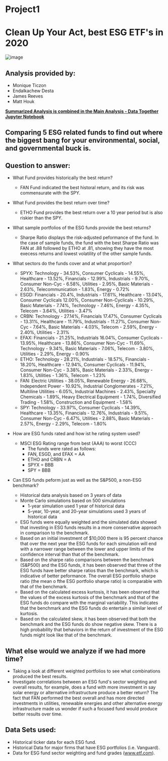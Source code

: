 # Project1

# Clean Up Your Act, best ESG ETF's in 2020  
![image](https://user-images.githubusercontent.com/74274975/111223338-3d030d00-859a-11eb-8693-bbd4dac586d5.png)


## Analysis provided by: 
* Monique Ticzon 
* Endalkachew Desta 
* James Reeves 
* Matt Houk

[__Summarized Analysis is combined in the Main Analysis -  Data Together Jupyter Notebook__](https://github.com/matthouk/UWFinTechProjectOne/blob/main/Main%20Analysis%20-%20DataTogerther.ipynb)

## Comparing 5 ESG related funds to find out where the biggest bang for your environmental, social, and governmental buck is. 

## Question to answer: 
- What Fund provides historically the best return?
    * FAN Fund indicated the best historal return, and its risk was commensurate with the SPY.
- What Fund provides the best return over time? 
    * ETHO Fund provides the best return over a 10 year period but is also riskier than the SPY.

- What sample portfolios of the ESG funds provide the best returns?
    * Sharpe Ratio displays the risk-adjusted peformance of the fund. In the case of sample funds, the fund with the best Sharpe Ratio was FAN at .88 followed by ETHO at .81, showing they have the most execess returns and lowest volatility of the other sample funds.

- What sectors do the funds cover and at what proportion?
    * SPYX: Technology - 34.53%, Consumer Cyclicals - 14.55%, Healthcare - 13.52%, Financials - 12.99%, Industrials - 9.70%, Consumer Non-Cyc - 6.58%, Utilities - 2.95%, Basic Materials - 2.63%, Telecommunication - 1.83%, Energy - 0.72%
    * ESGD: Financials - 20.4%, Industrials - 17.61%, Healthcare - 13.04%, Consumer Cyclicals 12.00%, Consumer Non-Cyclicals - 10.29%, Basic Materials - 7.74%, Technology - 7.46%, Energy - 4.35%, Telecom - 3.64%, Utilities - 3.47%
    * CRBN: Technology - 27.14%, Financials 17.47%, Consumer Cyclicals - 13.31%, Healthcare - 11.79%, Industrials - 11.27%, Consumer Non-Cyc - 7.64%, Basic Materials - 4.03%, Telecom - 2.59%, Energy - 2.40%, Utilities - 2.31%
    * EFAX: Financials - 21.25%, Industrials 16.04%, Consumer Cyclicals - 13.95%, Healthcare - 13.86%, Consumer Non-Cyc - 11.69%, Technology - 9.34%, Basic Materials - 7.06%, Telecom - 3.80%, Utilities - 2.29%, Energy - 0.90%
    * ETHO: Technology - 28.21%, Industrials - 18.57%, Financials - 18.20%, Healthcare - 12.94%, Consumer Cyclicals - 11.94%, Consumer Non-Cyc - 3.38%, Basic Materials - 2.33%, Energy - 1.83%, Utilities - 1.36%, Telecom - 1.23%
    * FAN: Electric Utilities - 38.05%, Renewable Energy - 26.68%, Independent Power - 10.92%, Industrial Conglomerates - 7.21%, Multiline Utilities - 6.05%, Industrial Machines - 2.43%, Specialty Chemicals - 1.89%, Heavy Electrical Equipment - 1.74%, Diversified Trading - 1.58%, Construction and Equipment - 1.58%
    * SPY: Technology - 33.97%, Consumer Cyclicals - 14.39%, Healthcare - 13.35%, Financials - 12.76%, Industrials - 9.51%, Consumer Non-Cyc - 6.47%, Utilities - 2.88%, Basic Materials - 2.57%, Energy - 2.29%, Telecom - 1.80%

- How are ESG funds rated and how ist he rating system used?
    * MSCI ESG Rating range from best (AAA) to worst (CCC)
        * The funds were rated as follows:
        * FAN, ESGD, and EFAX = AA
        * ETHO and CRBN = A
        * SPYX = BBB
        * SPY = BBB
    
- Can ESG funds peform just as well as the S&P500, a non-ESG benchmark?
    * Historical data analysis based on 3 years of data
    * Monte Carlo simulations based on 500 simulations
        * 1-year simulation used 1 year of historical data
        * 5-year, 10-year, and 20-year simulations used 3 years of historical data
    * ESG funds were equally weighted and the simulated data showed that investing in ESG funds results in a more conservative approach in comparison to the benchmark.
    * Based on an initial investment of $10,000 there is 95 percent chance that over the next year the ESG funds for each simulation will end with a narrower range between the lower and upper limits of the confidence interval than that of the benchmark.
    * Based on the sharpe ratio comparisons between the benchmark (S&P500) and the ESG funds, it has been observed that three of the ESG funds have better sharpe ratios than the benchmark, which is indicative of better peformance. The overall ESG portfolio sharpe ratio (the mean o fthe ESG portfolio sharpe ratio) is comparable with that of the benchmark.
    * Based on the calculated excess kurtosis, it has been observed that the values of the excess kurtosis of the benchmark and that of the ESG funds do compare with the marginal variability. This indicates that the benchmark and the ESG funds do entertain a similar level of kurtosis.
    * Based on the calculated skew, it has been observed that both the benchmark and the ESG funds do show negative skew. There is a high probability that behaviors in the return of investment of the ESG funds might look like that of the benchmark.

## What else would we analyze if we had more time?
* Taking a look at different weighted portfolios to see what combinations produced the best results.
* Investigate correlations between an ESG fund's sector weighting and overall results, for example, does a fund with more investment in say solar energy or alternative infrastructure produce a better return? The fact that FAN performed the best overall and has more directed investments in utilities, renewable energies and other alternative energy infrastructure made us wonder if such a focused fund would produce better results over time.

## Data Sets used: 
- Historical ticker data for each ESG fund. 
- Historical Data for major firms that have ESG portfolios (i.e. Vanguard).
- Data for ESG fund sector weighting and fund grades (www.etf.com).

